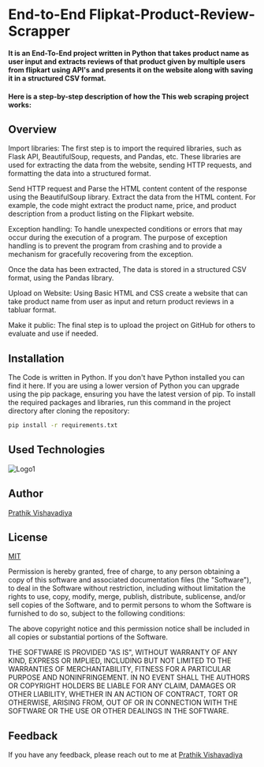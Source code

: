 # End-to-End Flipkat-Product-Review-Scrapper

**It is an End-To-End project written in Python that takes product name as user input and extracts reviews of that product given by multiple users from flipkart using API's and presents it on the website along with saving it in a structured CSV format.** 

#### Here is a step-by-step description of how the This web scraping project works:

## Overview
Import libraries: The first step is to import the required libraries, such as Flask API, BeautifulSoup, requests, and Pandas, etc. These libraries are used for extracting the data from the website, sending HTTP requests, and formatting the data into a structured format.

Send HTTP request and Parse the HTML content content of the response using the BeautifulSoup library. Extract the data from the HTML content. For example, the code might extract the product name, price, and product description from a product listing on the Flipkart website.

Exception handling: To handle unexpected conditions or errors that may occur during the execution of a program. The purpose of exception handling is to prevent the program from crashing and to provide a mechanism for gracefully recovering from the exception.

Once the data has been extracted, The data is stored in a structured CSV format, using the Pandas library. 

Upload on Website: Using Basic HTML and CSS create a website that can take product name from user as input and return product reviews in a tabluar format.

Make it public: The final step is to upload the project on GitHub for others to evaluate and use if needed.

## Installation
The Code is written in Python. If you don't have Python installed you can find it here. If you are using a lower version of Python you can upgrade using the pip package, ensuring you have the latest version of pip. To install the required packages and libraries, run this command in the project directory after cloning the repository:
```bash
pip install -r requirements.txt
```
## Used Technologies
![Logo1](https://www.vnurture.in/wp-content/uploads/2021/06/python.png)
## Author

 [Prathik Vishavadiya](https://www.linkedin.com/in/curiouspratihk/)


## License

[MIT](https://choosealicense.com/licenses/mit/)

Permission is hereby granted, free of charge, to any person obtaining a copy of this software and associated documentation files (the "Software"), to deal in the Software without restriction, including without limitation the rights to use, copy, modify, merge, publish, distribute, sublicense, and/or sell copies of the Software, and to permit persons to whom the Software is furnished to do so, subject to the following conditions:

The above copyright notice and this permission notice shall be included in all copies or substantial portions of the Software.

THE SOFTWARE IS PROVIDED "AS IS", WITHOUT WARRANTY OF ANY KIND, EXPRESS OR IMPLIED, INCLUDING BUT NOT LIMITED TO THE WARRANTIES OF MERCHANTABILITY, FITNESS FOR A PARTICULAR PURPOSE AND NONINFRINGEMENT. IN NO EVENT SHALL THE AUTHORS OR COPYRIGHT HOLDERS BE LIABLE FOR ANY CLAIM, DAMAGES OR OTHER LIABILITY, WHETHER IN AN ACTION OF CONTRACT, TORT OR OTHERWISE, ARISING FROM, OUT OF OR IN CONNECTION WITH THE SOFTWARE OR THE USE OR OTHER DEALINGS IN THE SOFTWARE.
## Feedback

If you have any feedback, please reach out to me at [Prathik Vishavadiya](https://www.linkedin.com/in/curiouspratihk/)




